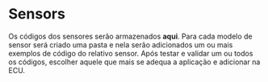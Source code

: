 # Sensors
Os códigos dos sensores serão armazenados **aqui**. Para cada modelo de sensor será criado uma pasta e nela serão adicionados um ou mais exemplos de código do relativo sensor. Após testar e validar um ou todos os códigos, escolher aquele que mais se adequa a aplicação e adicionar na ECU.
